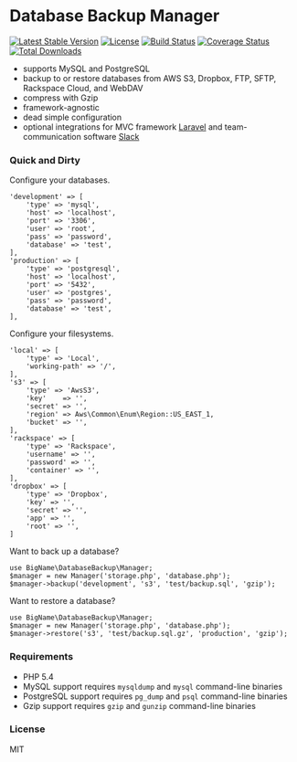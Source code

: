 # Database Backup Manager

[![Latest Stable Version](https://poser.pugx.org/mccool/database-backup/version.png)](https://packagist.org/packages/mccool/database-backup)
[![License](https://poser.pugx.org/mccool/database-backup/license.png)](https://packagist.org/packages/mccool/database-backup)
[![Build Status](https://travis-ci.org/heybigname/database-backup-manager.svg?branch=master)](https://travis-ci.org/heybigname/database-backup-manager)
[![Coverage Status](https://coveralls.io/repos/heybigname/database-backup-manager/badge.png?branch=master)](https://coveralls.io/r/heybigname/database-backup-manager?branch=master)
[![Total Downloads](https://poser.pugx.org/mccool/database-backup/downloads.png)](https://packagist.org/packages/mccool/database-backup)

- supports MySQL and PostgreSQL
- backup to or restore databases from AWS S3, Dropbox, FTP, SFTP, Rackspace Cloud, and WebDAV
- compress with Gzip
- framework-agnostic
- dead simple configuration
- optional integrations for MVC framework [Laravel](http://laravel.com) and team-communication software [Slack](http://slack.com)

### Quick and Dirty

Configure your databases.

    'development' => [
        'type' => 'mysql',
        'host' => 'localhost',
        'port' => '3306',
        'user' => 'root',
        'pass' => 'password',
        'database' => 'test',
    ],
    'production' => [
        'type' => 'postgresql',
        'host' => 'localhost',
        'port' => '5432',
        'user' => 'postgres',
        'pass' => 'password',
        'database' => 'test',
    ],

Configure your filesystems.

    'local' => [
        'type' => 'Local',
        'working-path' => '/',
    ],
    's3' => [
        'type' => 'AwsS3',
        'key'    => '',
        'secret' => '',
        'region' => Aws\Common\Enum\Region::US_EAST_1,
        'bucket' => '',
    ],
    'rackspace' => [
        'type' => 'Rackspace',
        'username' => '',
        'password' => '',
        'container' => '',
    ],
    'dropbox' => [
        'type' => 'Dropbox',
        'key' => '',
        'secret' => '',
        'app' => '',
        'root' => '',
    ]

Want to back up a database?

    use BigName\DatabaseBackup\Manager;
    $manager = new Manager('storage.php', 'database.php');
    $manager->backup('development', 's3', 'test/backup.sql', 'gzip');

Want to restore a database?

    use BigName\DatabaseBackup\Manager;
    $manager = new Manager('storage.php', 'database.php');
    $manager->restore('s3', 'test/backup.sql.gz', 'production', 'gzip');

### Requirements

- PHP 5.4
- MySQL support requires `mysqldump` and `mysql` command-line binaries
- PostgreSQL support requires `pg_dump` and `psql` command-line binaries
- Gzip support requires `gzip` and `gunzip` command-line binaries

### License

MIT
